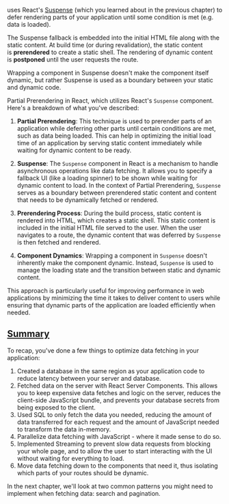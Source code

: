 uses React's [Suspense](https://react.dev/reference/react/Suspense) (which you learned about in the previous chapter) to defer rendering parts of your application until some condition is met (e.g. data is loaded).

The Suspense fallback is embedded into the initial HTML file along with the static content. At build time (or during revalidation), the static content is **prerendered** to create a static shell. The rendering of dynamic content is **postponed** until the user requests the route.

Wrapping a component in Suspense doesn't make the component itself dynamic, but rather Suspense is used as a boundary between your static and dynamic code.

Partial Prerendering in React, which utilizes React's `Suspense` component. Here's a breakdown of what you've described:

1. **Partial Prerendering**: This technique is used to prerender parts of an application while deferring other parts until certain conditions are met, such as data being loaded. This can help in optimizing the initial load time of an application by serving static content immediately while waiting for dynamic content to be ready.
    
2. **Suspense**: The `Suspense` component in React is a mechanism to handle asynchronous operations like data fetching. It allows you to specify a fallback UI (like a loading spinner) to be shown while waiting for dynamic content to load. In the context of Partial Prerendering, `Suspense` serves as a boundary between prerendered static content and content that needs to be dynamically fetched or rendered.
    
3. **Prerendering Process**: During the build process, static content is rendered into HTML, which creates a static shell. This static content is included in the initial HTML file served to the user. When the user navigates to a route, the dynamic content that was deferred by `Suspense` is then fetched and rendered.
    
4. **Component Dynamics**: Wrapping a component in `Suspense` doesn't inherently make the component dynamic. Instead, `Suspense` is used to manage the loading state and the transition between static and dynamic content.
    

This approach is particularly useful for improving performance in web applications by minimizing the time it takes to deliver content to users while ensuring that dynamic parts of the application are loaded efficiently when needed.

## [Summary](https://nextjs.org/learn/dashboard-app/partial-prerendering#summary)

To recap, you've done a few things to optimize data fetching in your application:

1. Created a database in the same region as your application code to reduce latency between your server and database.
2. Fetched data on the server with React Server Components. This allows you to keep expensive data fetches and logic on the server, reduces the client-side JavaScript bundle, and prevents your database secrets from being exposed to the client.
3. Used SQL to only fetch the data you needed, reducing the amount of data transferred for each request and the amount of JavaScript needed to transform the data in-memory.
4. Parallelize data fetching with JavaScript - where it made sense to do so.
5. Implemented Streaming to prevent slow data requests from blocking your whole page, and to allow the user to start interacting with the UI without waiting for everything to load.
6. Move data fetching down to the components that need it, thus isolating which parts of your routes should be dynamic.

In the next chapter, we'll look at two common patterns you might need to implement when fetching data: search and pagination.